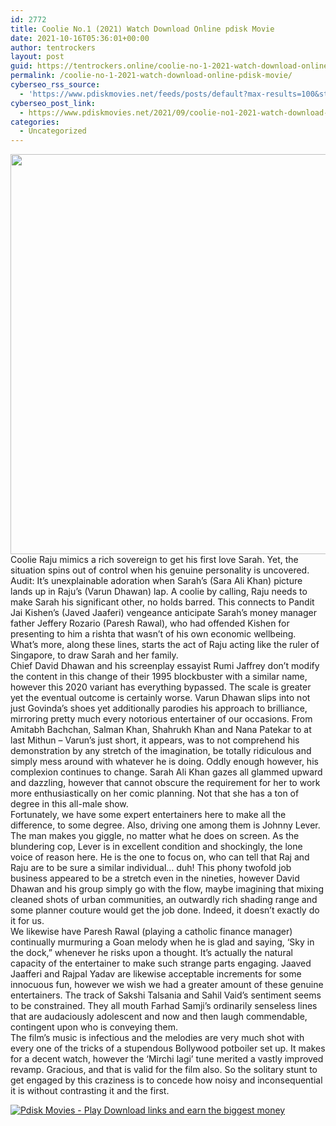```yaml
---
id: 2772
title: Coolie No.1 (2021) Watch Download Online pdisk Movie
date: 2021-10-16T05:36:01+00:00
author: tentrockers
layout: post
guid: https://tentrockers.online/coolie-no-1-2021-watch-download-online-pdisk-movie/
permalink: /coolie-no-1-2021-watch-download-online-pdisk-movie/
cyberseo_rss_source:
  - 'https://www.pdiskmovies.net/feeds/posts/default?max-results=100&start-index=601'
cyberseo_post_link:
  - https://www.pdiskmovies.net/2021/09/coolie-no1-2021-watch-download-online.html
categories:
  - Uncategorized
---
```

<div class="separator">
  <a href="https://1.bp.blogspot.com/-9eWVh51pEEw/YTifXIfXrwI/AAAAAAAAAxE/2HgtP-_m8_cTlnbkIM3bKdxIhLUkpi3iQCLcBGAsYHQ/s2000/Coolie%2BNo.1%2B%25282021%2529%2BWatch%2BDownload%2BOnline%2Bpdisk%2BMovie.jpg" imageanchor="1"><img loading="lazy" border="0" data-original-height="2000" data-original-width="1600" height="640" src="https://1.bp.blogspot.com/-9eWVh51pEEw/YTifXIfXrwI/AAAAAAAAAxE/2HgtP-_m8_cTlnbkIM3bKdxIhLUkpi3iQCLcBGAsYHQ/w512-h640/Coolie%2BNo.1%2B%25282021%2529%2BWatch%2BDownload%2BOnline%2Bpdisk%2BMovie.jpg" width="512" /></a>
</div>

<div>
  <span>Coolie Raju mimics a rich sovereign to get his first love Sarah. Yet, the situation spins out of control when his genuine personality is uncovered.&nbsp;</span>
</div>

<div>
  <span>Audit: It&#8217;s unexplainable adoration when Sarah&#8217;s (Sara Ali Khan) picture lands up in Raju&#8217;s (Varun Dhawan) lap. A coolie by calling, Raju needs to make Sarah his significant other, no holds barred. This connects to Pandit Jai Kishen&#8217;s (Javed Jaaferi) vengeance anticipate Sarah&#8217;s money manager father Jeffery Rozario (Paresh Rawal), who had offended Kishen for presenting to him a rishta that wasn&#8217;t of his own economic wellbeing. What&#8217;s more, along these lines, starts the act of Raju acting like the ruler of Singapore, to draw Sarah and her family.&nbsp;</span>
</div>

<div>
  <span>Chief David Dhawan and his screenplay essayist Rumi Jaffrey don&#8217;t modify the content in this change of their 1995 blockbuster with a similar name, however this 2020 variant has everything bypassed. The scale is greater yet the eventual outcome is certainly worse. Varun Dhawan slips into not just Govinda&#8217;s shoes yet additionally parodies his approach to brilliance, mirroring pretty much every notorious entertainer of our occasions. From Amitabh Bachchan, Salman Khan, Shahrukh Khan and Nana Patekar to at last Mithun – Varun&#8217;s just short, it appears, was to not comprehend his demonstration by any stretch of the imagination, be totally ridiculous and simply mess around with whatever he is doing. Oddly enough however, his complexion continues to change. Sarah Ali Khan gazes all glammed upward and dazzling, however that cannot obscure the requirement for her to work more enthusiastically on her comic planning. Not that she has a ton of degree in this all-male show.&nbsp;</span>
</div>

<div>
  <span>Fortunately, we have some expert entertainers here to make all the difference, to some degree. Also, driving one among them is Johnny Lever. The man makes you giggle, no matter what he does on screen. As the blundering cop, Lever is in excellent condition and shockingly, the lone voice of reason here. He is the one to focus on, who can tell that Raj and Raju are to be sure a similar individual… duh! This phony twofold job business appeared to be a stretch even in the nineties, however David Dhawan and his group simply go with the flow, maybe imagining that mixing cleaned shots of urban communities, an outwardly rich shading range and some planner couture would get the job done. Indeed, it doesn&#8217;t exactly do it for us.&nbsp;</span>
</div>

<div>
  <span>We likewise have Paresh Rawal (playing a catholic finance manager) continually murmuring a Goan melody when he is glad and saying, &#8216;Sky in the dock,&#8221; whenever he risks upon a thought. It&#8217;s actually the natural capacity of the entertainer to make such strange parts engaging. Jaaved Jaafferi and Rajpal Yadav are likewise acceptable increments for some innocuous fun, however we wish we had a greater amount of these genuine entertainers. The track of Sakshi Talsania and Sahil Vaid&#8217;s sentiment seems to be constrained. They all mouth Farhad Samji&#8217;s ordinarily senseless lines that are audaciously adolescent and now and then laugh commendable, contingent upon who is conveying them.&nbsp;</span>
</div>

<div>
  <span>The film&#8217;s music is infectious and the melodies are very much shot with every one of the tricks of a stupendous Bollywood potboiler set up. It makes for a decent watch, however the &#8216;Mirchi lagi&#8217; tune merited a vastly improved revamp. Gracious, and that is valid for the film also. So the solitary stunt to get engaged by this craziness is to concede how noisy and inconsequential it is without contrasting it and the first.</span>
</div>

[![](https://1.bp.blogspot.com/-KJZYdQTn3nw/YS8VdIdXMyI/AAAAAAAAaw4/BR8dsGkpxw0T8C_4G4ALfMA7cP79KN3kwCLcBGAsYHQ/w400-h58/play_download_buttuons-removebg-preview.png "Pdisk Movies - Play Download links and earn the biggest money")](https://kofilink.com/1/bnYyajZkMDAwMTVn?dn=1)